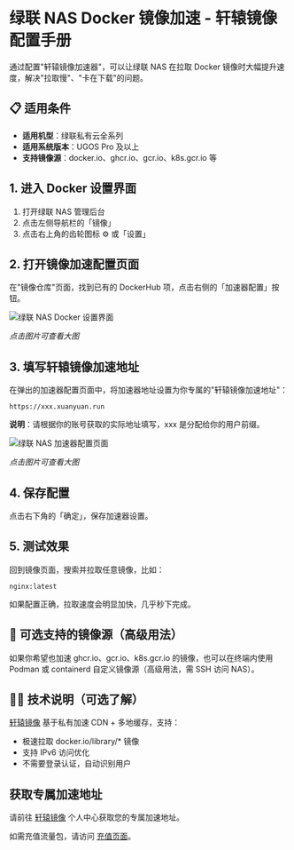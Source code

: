 # 绿联 NAS Docker 镜像加速 - 轩辕镜像配置手册

通过配置"轩辕镜像加速器"，可以让绿联 NAS 在拉取 Docker 镜像时大幅提升速度，解决"拉取慢"、"卡在下载"的问题。

## 📋 适用条件

- **适用机型**：绿联私有云全系列
- **适用系统版本**：UGOS Pro 及以上
- **支持镜像源**：docker.io、ghcr.io、gcr.io、k8s.gcr.io 等

## 1. 进入 Docker 设置界面

1. 打开绿联 NAS 管理后台
2. 点击左侧导航栏的「镜像」
3. 点击右上角的齿轮图标 ⚙️ 或「设置」

## 2. 打开镜像加速配置页面

在"镜像仓库"页面，找到已有的 DockerHub 项，点击右侧的「加速器配置」按钮。

![绿联 NAS Docker 设置界面](https://imgs.xuanyuan.run/img/lvlian1.jpg)

*点击图片可查看大图*

## 3. 填写轩辕镜像加速地址

在弹出的加速器配置页面中，将加速器地址设置为你专属的"轩辕镜像加速地址"：

```
https://xxx.xuanyuan.run
```

**说明**：请根据你的账号获取的实际地址填写，xxx 是分配给你的用户前缀。

![绿联 NAS 加速器配置页面](https://imgs.xuanyuan.run/img/lvlian2.jpg)

*点击图片可查看大图*

## 4. 保存配置

点击右下角的「确定」，保存加速器设置。

## 5. 测试效果

回到镜像页面，搜索并拉取任意镜像，比如：

```
nginx:latest
```

如果配置正确，拉取速度会明显加快，几乎秒下完成。

## 📌 可选支持的镜像源（高级用法）

如果你希望也加速 ghcr.io、gcr.io、k8s.gcr.io 的镜像，也可以在终端内使用 Podman 或 containerd 自定义镜像源（高级用法，需 SSH 访问 NAS）。

## 🧑‍💻 技术说明（可选了解）

[轩辕镜像](https://xuanyuan.cloud/) 基于私有加速 CDN + 多地缓存，支持：

- 极速拉取 docker.io/library/* 镜像
- 支持 IPv6 访问优化
- 不需要登录认证，自动识别用户

## 获取专属加速地址

请前往 [轩辕镜像](https://xuanyuan.cloud/) 个人中心获取您的专属加速地址。

如需充值流量包，请访问 [充值页面](https://xuanyuan.cloud/recharge)。
